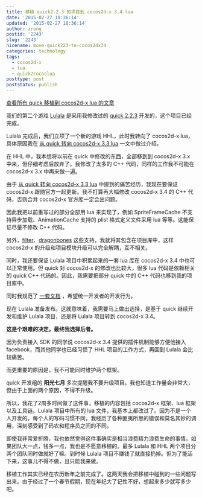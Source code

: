```yaml
---
title: 移植 quick2.2.3 的项目到 cocos2d-x 3.4 lua
date: '2015-02-27 18:36:14'
updated: '2015-02-27 18:36:14'
author: zrong
postid: '2243'
slug: '2243'
nicename: move-quick223-to-cocos2dx34
categories: technology
tags:
  - cocos2d-x
  - lua
  - quick2cocoslua
posttype: post
poststatus: publish
---
```


[查看所有 quick 移植到 cocos2d-x lua 的文章][7]

我们的第二个游戏 [Lulala][1] 是采用我修改过的 [quick 2.2.3][2] 开发的，这个项目已经完成。

Lulala 完成后，我们立项了一个新的游戏 HHL，此时我转向了 cocos2d-x lua，具体原因我在 [从 quick 转向 cocos2d-x 3.3 lua][3] 一文中做过介绍。

在 HHL 中，我本想将以前在 quick 中修改的东西，全部移到到 cocos2d-x 3.x 中来，但仔细考虑后放弃了。我修改了太多的 C++ 代码，同样的工作我不可能在 cocos2d-x 3.x 中再来做一遍。

由于 [从 quick 转向 cocos2d-x 3.3 lua][3] 中提到的痛苦经历，我现在要保证 cocos2d-x 跟随官方一起更新。我不打算再大幅修改 cocos2d-x 3.4 的 C++ 代码，否则合并 cocos2d-x 官方库一定会出问题。<!--more-->

因此我把以前重写过的部分全部用 lua 来实现了，例如 SpriteFrameCache 不支持异步加载、AnimationCache 支持的 plist 格式定义文件采用 lua 等等。这能保证尽量不修改 C++ 代码。

另外，[filter][4]、[dragonbones][5] 这些支持，我就将其包含在项目库中，这样 cocos2d-x 的升级和项目模块升级可以完全解耦，互不相关。

同时，我还要保证 Lulala 项目中积累起来的一套 lua 库在 cocos2d-x 3.4 中也可以正常使用。但 quick 对 cocos2d-x 的修改也比较大，很多 lua 代码是依赖相关的 quick C++ 代码的。因此，我需要把部分 quick 中的 C++ 代码也移到我的项目库中。

同时我规范了 [一套文档][6] ，希望统一开发者的开发行为。

现在 Lulala 准备发布。这就意味着，我需要马上做出选择，是基于 quick 继续开发和维护 Lulala 项目，还是将 Lulala 项目转到 cocos2d-x 3.4。

**这是个艰难的决定。最终我选择后者。**

因为负责接入 SDK 的同学说 cocos2d-x 3.4 提供的插件机制能够方便他接入 facebook，而其他同学也已经习惯了 HHL 项目的工作方式，再回到 Lulala 会比较痛苦。

而更重要的原因是，我不可能同时维护两个框架。

quick 开发组的 **阳光七月** 多次提醒我不要升级项目。我也知道工作量会非常大，但由于上面的两个原因，不得不升级。

所以，我花了2周多时间做了这件事，移植的内容包括 cocos2d-x 框架、lua 框架以及工具链。Lulala 项目中所有的 lua 文件，我基本上都改过了。因为不是一个人开发的，每个人的写码习惯不同，我经历了各种匪夷所思的错误和莫名其妙的调用，深刻感受到了码农和程序员之间的不同。

即使我非常爱折腾，我也依然觉得这件事确实是相当浪费精力浪费生命的事情。如果团队大一点，钱多一点，我也是不愿意移植的。最多 Lulala 和 HHL 两个项目分两个团队同时做就好了嘛。到时候 Lulala 项目不赚钱了就直接扔掉。但为了能活下来，这事儿不得不做，且只能我来做。

移植工作其实已经在农历新年之前完成了。这两天我会把移植中碰到的一些问题写出来。由于经过了一个春节假期，现在年纪大了记性不好，想起来多少就写多少吧。

[1]: http://www.lulala.com
[2]: https://github.com/zrong/quick-cocos2d-x
[3]: http://blog.zengrong.net/post/2188.html
[4]: https://github.com/zrong/cocos2d-x-filters
[5]: http://blog.zengrong.net/post/2133.html
[6]: http://doc.zengrong.net/1201/project-doc/
[7]: http://zengrong.net/post/tag/quick2cocoslua
